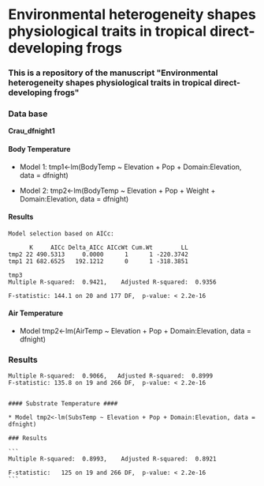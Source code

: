 # Environmental heterogeneity shapes physiological traits in tropical direct-developing frogs

### This is a repository of the manuscript "Environmental heterogeneity shapes physiological traits in tropical direct-developing frogs"

### Data base
 **Crau_dfnight1**


 #### Body Temperature ####
  
* Model 1: tmp1<-lm(BodyTemp ~ Elevation + Pop + Domain:Elevation, data = dfnight) 


* Model 2: tmp2<-lm(BodyTemp ~ Elevation + Pop + Weight + Domain:Elevation, data = dfnight)


 #### Results

```
Model selection based on AICc:

      K     AICc Delta_AICc AICcWt Cum.Wt        LL
tmp2 22 490.5313     0.0000      1      1 -220.3742
tmp1 21 682.6525   192.1212      0      1 -318.3851

```

```
tmp3
Multiple R-squared:  0.9421,	Adjusted R-squared:  0.9356

F-statistic: 144.1 on 20 and 177 DF,  p-value: < 2.2e-16

```

#### Air Temperature ####
* Model tmp2<-lm(AirTemp ~ Elevation + Pop + Domain:Elevation, data = dfnight)
 
 
 ### Results
 ````
 Multiple R-squared:  0.9066,	Adjusted R-squared:  0.8999 
F-statistic: 135.8 on 19 and 266 DF,  p-value: < 2.2e-16
 
 
#### Substrate Temperature ####

* Model tmp2<-lm(SubsTemp ~ Elevation + Pop + Domain:Elevation, data = dfnight)

 ### Results
 
```
Multiple R-squared:  0.8993,	Adjusted R-squared:  0.8921

F-statistic:   125 on 19 and 266 DF,  p-value: < 2.2e-16
```

